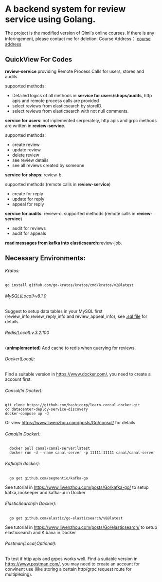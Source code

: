 # A backend system for review service using Golang.
The project is the modified version of Qimi's online courses. If there is any inferingement, please contact me for deletion.
Course Address： [course address](https://study.163.com/course/courseMain.htm?courseId=1212937804)
## QuickView For Codes
**review-service**:providing Remote Process Calls for users, stores and audits.

supported methods:
- Detailed logics of all methods in **service for users/shops/audits**, http apis and remote process calls are provided
- select reviews from elasticsearch by storeID.
- select reviews from elasticsearch with not null comments.
 
**service for users**: not inplemented serperately, http apis and grpc methods are written in **review-service**.

supported methods:
- create review
- update review
- delete review
- see review details
- see all reviews created by someone

**service for shops**: review-b.

supported methods:(remote calls in **review-service**)
- create for reply
- update for reply
- appeal for reply

**service for audits**: review-o.
supported methods:(remote calls in **review-service**)
- audit for reviews
- audit for appeals

**read messages from kafka into elasticsearch**:review-job.

## Necessary Environments:
###### Kratos:
  ```
  go install github.com/go-kratos/kratos/cmd/kratos/v2@latest
  ```
###### MySQL(Local):v8.1.0
Suggest to setup data tables in your MySQL first (review_info,review_reply_info and review_appeal_info), see [.sql file](https://github.com/MysteriousX0214/Review-Service/blob/master/review-service/review.sql) for details.  
###### Redis(Local):v.3.2.100
(**unimplemented**) Add cache to redis when querying for reviews.
###### Docker(Local): 
Find a suitable version in https://www.docker.com/, you need to create a account first.
###### Consul(In Docker):
```
git clone https://github.com/hashicorp/learn-consul-docker.git
cd datacenter-deploy-service-discovery
docker-compose up -d
```
Or view https://www.liwenzhou.com/posts/Go/consul/ for details
###### Canal(In Docker): 
```
  docker pull canal/canal-server:latest
  docker run -d --name canal-server -p 11111:11111 canal/canal-server
```
###### Kafka(In docker):
```
  go get github.com/segmentio/kafka-go
```
See tutorial in https://www.liwenzhou.com/posts/Go/kafka-go/ to setup kafka,zookeeper and kafka-ui in Docker
###### ElasticSearch(In Docker):
```
  go get github.com/elastic/go-elasticsearch/v8@latest
```
See tutorial in https://www.liwenzhou.com/posts/Go/elasticsearch/ to setup elasticsearch and Kibana in Docker
###### Postman(Local,Optional):
To test if http apis and grpcs works well.
Find a suitable version in https://www.postman.com/, you may need to create an account for convinent use (like storing a certain http/grpc request route for multiplexing).

